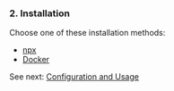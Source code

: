 ### 2. Installation

Choose one of these installation methods:

- [npx](03-configuration-and-usage.md#Using-npx)
- [Docker](03-configuration-and-usage.md#Using-Docker)

See next: [Configuration and Usage](03-configuration-and-usage.md)
